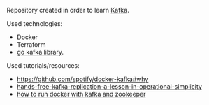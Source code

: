 Repository created in order to learn [Kafka](https://kafka.apache.org/).

Used technologies:
* Docker 
* Terraform 
* [go kafka library](https://github.com/segmentio/kafka-go).

Used tutorials/resources:
* https://github.com/spotify/docker-kafka#why
* [hands-free-kafka-replication-a-lesson-in-operational-simplicity](https://www.confluent.io/blog/hands-free-kafka-replication-a-lesson-in-operational-simplicity/#:~:text=Every%20topic%20partition%20in%20Kafka,in%20the%20presence%20of%20failures.)
* [how to run docker with kafka and zookeeper](https://gist.github.com/abacaphiliac/f0553548f9c577214d16290c2e751071)

